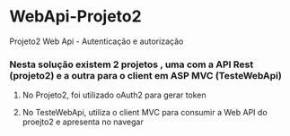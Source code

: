 # WebApi-Projeto2
Projeto2 Web Api - Autenticação e autorização

### Nesta solução existem 2 projetos , uma com a API Rest (projeto2) e a outra para o client em ASP MVC (TesteWebApi)


1. No Projeto2, foi utilizado oAuth2 para gerar token

2. No TesteWebApi, utiliza o client MVC para consumir a Web API do proejto2 e apresenta no navegar
